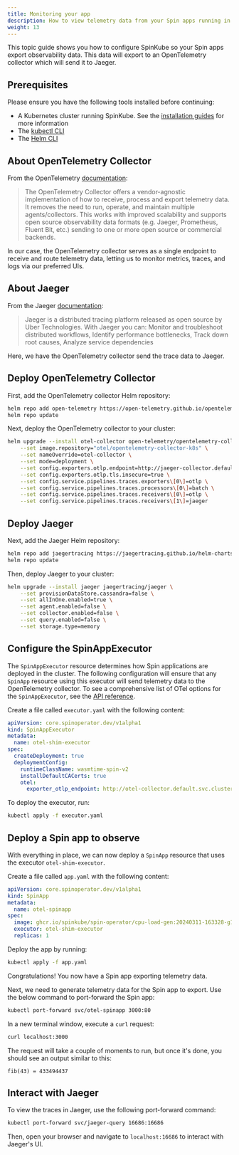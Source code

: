 ```yaml
---
title: Monitoring your app
description: How to view telemetry data from your Spin apps running in SpinKube.
weight: 13
---
```


This topic guide shows you how to configure SpinKube so your Spin apps export observability data. This data will export to an OpenTelemetry collector which will send it to Jaeger.

## Prerequisites

Please ensure you have the following tools installed before continuing:

- A Kubernetes cluster running SpinKube. See the [installation guides](https://www.spinkube.dev/docs/install/) for more information
- The [kubectl CLI](https://kubernetes.io/docs/tasks/tools/)
- The [Helm CLI](https://helm.sh)

## About OpenTelemetry Collector

From the OpenTelemetry [documentation](https://opentelemetry.io/docs/collector/):

> The OpenTelemetry Collector offers a vendor-agnostic implementation of how to receive, process and export telemetry data. It removes the need to run, operate, and maintain multiple agents/collectors. This works with improved scalability and supports open source observability data formats (e.g. Jaeger, Prometheus, Fluent Bit, etc.) sending to one or more open source or commercial backends.

In our case, the OpenTelemetry collector serves as a single endpoint to receive and route telemetry data, letting us to monitor metrics, traces, and logs via our preferred UIs.

## About Jaeger

From the Jaeger [documentation](https://www.jaegertracing.io/docs/):

> Jaeger is a distributed tracing platform released as open source by Uber Technologies. With Jaeger you can: Monitor and troubleshoot distributed workflows, Identify performance bottlenecks, Track down root causes, Analyze service dependencies

Here, we have the OpenTelemetry collector send the trace data to Jaeger.

## Deploy OpenTelemetry Collector

First, add the OpenTelemetry collector Helm repository:

```sh
helm repo add open-telemetry https://open-telemetry.github.io/opentelemetry-helm-charts
helm repo update
```

Next, deploy the OpenTelemetry collector to your cluster:

```sh
helm upgrade --install otel-collector open-telemetry/opentelemetry-collector \
    --set image.repository="otel/opentelemetry-collector-k8s" \
    --set nameOverride=otel-collector \
    --set mode=deployment \
    --set config.exporters.otlp.endpoint=http://jaeger-collector.default.svc.cluster.local:4317 \
    --set config.exporters.otlp.tls.insecure=true \
    --set config.service.pipelines.traces.exporters\[0\]=otlp \
    --set config.service.pipelines.traces.processors\[0\]=batch \
    --set config.service.pipelines.traces.receivers\[0\]=otlp \
    --set config.service.pipelines.traces.receivers\[1\]=jaeger
```

## Deploy Jaeger

Next, add the Jaeger Helm repository:

```sh
helm repo add jaegertracing https://jaegertracing.github.io/helm-charts
helm repo update
```

Then, deploy Jaeger to your cluster:

```sh
helm upgrade --install jaeger jaegertracing/jaeger \
    --set provisionDataStore.cassandra=false \
    --set allInOne.enabled=true \
    --set agent.enabled=false \
    --set collector.enabled=false \
    --set query.enabled=false \
    --set storage.type=memory
```

## Configure the SpinAppExecutor

The `SpinAppExecutor` resource determines how Spin applications are deployed in the cluster. The following configuration will ensure that any `SpinApp` resource using this executor will send telemetry data to the OpenTelemetry collector. To see a comprehensive list of OTel options for the `SpinAppExecutor`, see the [API reference](https://www.spinkube.dev/docs/reference/spin-app-executor/).

Create a file called `executor.yaml` with the following content:

```yaml
apiVersion: core.spinoperator.dev/v1alpha1
kind: SpinAppExecutor
metadata:
  name: otel-shim-executor
spec:
  createDeployment: true
  deploymentConfig:
    runtimeClassName: wasmtime-spin-v2
    installDefaultCACerts: true
    otel:
      exporter_otlp_endpoint: http://otel-collector.default.svc.cluster.local:4318
```

To deploy the executor, run:

```sh
kubectl apply -f executor.yaml
```

## Deploy a Spin app to observe

With everything in place, we can now deploy a `SpinApp` resource that uses the executor `otel-shim-executor`.

Create a file called `app.yaml` with the following content:

```yaml
apiVersion: core.spinoperator.dev/v1alpha1
kind: SpinApp
metadata:
  name: otel-spinapp
spec:
  image: ghcr.io/spinkube/spin-operator/cpu-load-gen:20240311-163328-g1121986
  executor: otel-shim-executor
  replicas: 1
```

Deploy the app by running:

```sh
kubectl apply -f app.yaml
```

Congratulations! You now have a Spin app exporting telemetry data.

Next, we need to generate telemetry data for the Spin app to export. Use the below command to port-forward the Spin app:

```sh
kubectl port-forward svc/otel-spinapp 3000:80
```

In a new terminal window, execute a `curl` request:

```sh
curl localhost:3000
```

The request will take a couple of moments to run, but once it's done, you should see an output similar to this:

```
fib(43) = 433494437
```

## Interact with Jaeger

To view the traces in Jaeger, use the following port-forward command:

```sh
kubectl port-forward svc/jaeger-query 16686:16686
```

Then, open your browser and navigate to `localhost:16686` to interact with Jaeger's UI.
